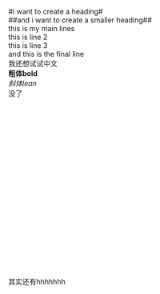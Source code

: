 #i want to create a heading# <br />
##and i want to create a smaller heading## <br />
this is my main lines <br />
this is line 2  <br />
this is line 3 <br />
and this is the final line <br />
我还想试试中文 <br />
**粗体bold** <br />
*斜体lean* <br />
没了 <br /><br /><br /><br /><br /><br /><br /><br /><br /><br /><br /><br /><br /><br /><br /><br /><br /><br /><br /><br /><br /><br />
其实还有hhhhhhh
